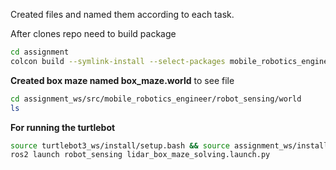Created files and named them according to each task.

After clones repo need to build package
  ```sh
  cd assignment
  colcon build --symlink-install --select-packages mobile_robotics_engineer
  ```

**Created box maze named box_maze.world**
  to see file
  ```sh
  cd assignment_ws/src/mobile_robotics_engineer/robot_sensing/world
  ls
  ```

**For running the turtlebot**
  ```sh
  source turtlebot3_ws/install/setup.bash && source assignment_ws/install/setup.bash
  ros2 launch robot_sensing lidar_box_maze_solving.launch.py
  ```

